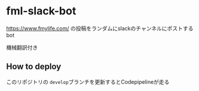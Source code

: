 # fml-slack-bot

https://www.fmylife.com/ の投稿をランダムにslackのチャンネルにポストするbot

機械翻訳付き

## How to deploy

このリポジトリの `develop`ブランチを更新するとCodepipelineが走る
